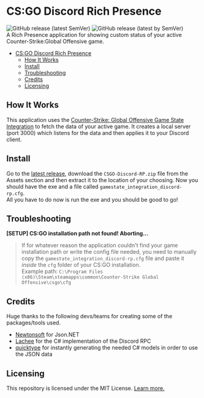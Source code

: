 # CS:GO Discord Rich Presence  
![GitHub release (latest SemVer)](https://img.shields.io/github/v/release/Retr0-01/CSGO-Discord-RP?sort=semver)
![GitHub release (latest by SemVer)](https://img.shields.io/github/downloads/Retr0-01/CSGO-Discord-RP/latest/total?sort=semver)  
A Rich Presence application for showing custom status of your active Counter-Strike:Global Offensive game.

- [CS:GO Discord Rich Presence](#csgo-discord-rich-presence)
	- [How It Works](#how-it-works)
	- [Install](#install)
	- [Troubleshooting](#troubleshooting)
	- [Credits](#credits)
	- [Licensing](#licensing)

## How It Works
This application uses the [Counter-Strike: Global Offensive Game State Integration](https://developer.valvesoftware.com/wiki/Counter-Strike:_Global_Offensive_Game_State_Integration) to fetch the data of your active game. It creates a local server (port 3000) which listens for the data and then applies it to your Discord client.

## Install
Go to the [latest release](https://github.com/Retr0-01/CSGO-Discord-RP/releases/latest), download the ``CSGO-Discord-RP.zip`` file from the Assets section and then extract it to the location of your choosing. Now you should have the exe and a file called ``gamestate_integration_discord-rp.cfg``.  
All you have to do now is run the exe and you should be good to go!

## Troubleshooting
**[SETUP] CS:GO installation path not found! Aborting...** 
> If for whatever reason the application couldn't find your game installation path or write the config file needed, you need to manually copy the ``gamestate_integration_discord-rp.cfg`` file and paste it *inside* the ``cfg`` folder of your CS:GO installation.  
> Example path: `C:\Program Files (x86)\Steam\steamapps\common\Counter-Strike Global Offensive\csgo\cfg`
## Credits
Huge thanks to the following devs/teams for creating some of the packages/tools used.  
- [Newtonsoft](https://www.newtonsoft.com/json) for Json.NET
- [Lachee](https://github.com/Lachee/discord-rpc-csharp) for the C# implementation of the Discord RPC
- [quicktype](https://quicktype.io/csharp) for instantly generating the needed C# models in order to use the JSON data

## Licensing  
This repository is licensed under the MIT License. [Learn more.](https://github.com/Retr0-01/CSGO-Discord-RP/blob/main/LICENSE.md)

